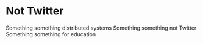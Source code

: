 # Not Twitter

Something something distributed systems
Something something not Twitter
Something something for education